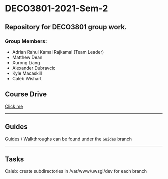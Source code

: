 # DECO3801-2021-Sem-2
## Repository for DECO3801 group work.

### Group Members:
* Adrian Rahul Kamal Rajkamal (Team Leader)
* Matthew Dean
* Xurong Liang
* Alexander Dubravcic
* Kyle Macaskill
* Caleb Wishart


## Course Drive
[Click me](https://drive.google.com/drive/folders/1v6n6aQLNhOdGeML8p-2xQhW5GIJP-ltW?ths=true)

___
## Guides
Guides / Walkthroughs can be found under the `Guides` branch
___
## Tasks
Caleb: create subdirectories in /var/www/uwsgi/dev for each branch
